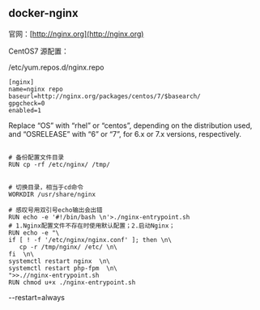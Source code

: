 ## docker-nginx

官网：[http://nginx.org](http://nginx.org)  

CentOS7 源配置：

/etc/yum.repos.d/nginx.repo
```text
[nginx]
name=nginx repo
baseurl=http://nginx.org/packages/centos/7/$basearch/
gpgcheck=0
enabled=1
```

Replace “OS” with “rhel” or “centos”, depending on the distribution used, and “OSRELEASE” with “6” or “7”, for 6.x or 7.x versions, respectively.


 
 ```text

# 备份配置文件目录
RUN cp -rf /etc/nginx/ /tmp/


# 切换目录，相当于cd命令
WORKDIR /usr/share/nginx

# 感叹号用双引号echo输出会出错
RUN echo -e '#!/bin/bash \n'>./nginx-entrypoint.sh
# 1.Nginx配置文件不存在时使用默认配置；2.启动Nginx；
RUN echo -e "\
if [ ! -f '/etc/nginx/nginx.conf' ]; then \n\
    cp -r /tmp/nginx/ /etc/ \n\
fi  \n\
systemctl restart nginx  \n\
systemctl restart php-fpm  \n\
">>.//nginx-entrypoint.sh
RUN chmod u+x ./nginx-entrypoint.sh

```


--restart=always